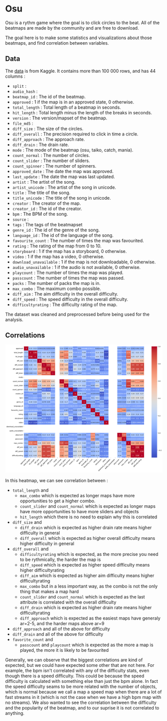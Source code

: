 # Osu 
Osu is a rythm game where the goal is to click circles to the beat.
All of the beatmaps are made by the community and are free to download.

The goal here is to make some statistics and visualizations about those beatmaps, and find correlation between variables.

## Data

The [data](https://www.kaggle.com/datasets/alumkal/osu-beatmaps) is from Kaggle. It contains more than 100 000 rows, and has 44 columns :

- `split` :
- `audio_hash` :
- `beatmap_id` : The id of the beatmap.
- `approved` : 1 if the map is in an approved state, 0 otherwise.
- `total_length` : Total length of a beatmap in seconds.
- `hit_length` : Total length minus the length of the breaks in seconds.
- `version` : The version/mapset of the beatmap.
- `file_md5` :
- `diff_size` : The size of the circles.
- `diff_overall` : The precision required to click in time a circle.
- `diff_approach` : The approach rate.
- `diff_drain` : The drain rate.
- `mode` : The mode of the beatmap (osu, taiko, catch, mania).
- `count_normal` : The number of circles.
- `count_slider` : The number of sliders.
- `count_spinner` : The number of spinners.
- `approved_date` : The date the map was approved.
- `last_update` : The date the map was last updated.
- `artist` : The artist of the song.
- `artist_unicode` : The artist of the song in unicode.
- `title` : The title of the song.
- `title_unicode` : The title of the song in unicode.
- `creator` : The creator of the map.
- `creator_id` : The id of the creator.
- `bpm` : The BPM of the song.
- `source` : 
- `tags` : The tags of the beatmapset
- `genre_id` : The id of the genre of the song.
- `language_id` : The id of the language of the song.
- `favourite_count` : The number of times the map was favourited.
- `rating` : The rating of the map from 0 to 10.
- `storyboard` : 1 if the map has a storyboard, 0 otherwise.
- `video` : 1 if the map has a video, 0 otherwise.
- `download_unavailable` : 1 if the map is not downloadable, 0 otherwise.
- `audio_unavailable` : 1 if the audio is not available, 0 otherwise.
- `playcount` : The number of times the map was played.
- `passcount` : The number of times the map was passed.
- `packs` : The number of packs the map is in.
- `max_combo` : The maximum combo possible.
- `diff_aim` : The aim difficulty in the overall difficulty.
- `diff_speed` : The speed difficulty in the overall difficulty.
- `difficultyrating` : The difficulty rating of the map.

The dataset was cleaned and preprocessed before being used for the analysis.

## Correlations

![heatmap](reports/figures/heatmap_withdiff.png)

In this heatmap, we can see correlation between :
- `total_length` and 
  - `max_combo` which is expected as longer maps have more opportunities to get a higher combo.
  - `count_slider` and `count_normal` which is expected as longer maps have more opportunities to have more sliders and objects
  - `hit_length` which there is no need to explain why this is correlated
- `diff_size` and
  - `diff_drain` which is expected as higher drain rate means higher difficulty in general
  - `diff_overall` which is expected as higher overall difficulty means higher difficulty in general
- `diff_overall` and
  - `difficultyrating` which is expected, as the more precise you need to be rythmically, the harder the map is
  - `diff_speed` which is expected as higher speed difficulty means higher difficultyrating
  - `diff_aim` which is expected as higher aim difficulty means higher difficultyrating
  - `max_combo` but in a less important way, as the combo is not the only thing that makes a map hard
  - `count_slider` and `count_normal` which is expected as the last attribute is correlated with the overall difficulty
  - `diff_drain` which is expected as higher drain rate means higher difficultyrating
  - `diff_approach` which is expected as the easiest maps have generaly ar=2-5, and the harder maps above ar=9
- `diff_approach` and all of the above for difficulty
- `diff_drain` and all of the above for difficulty
- `favorite_count` and
  - `passcount` and `playcount` which is expected as the more a map is played, the more it is likely to be favourited

Generally, we can observe that the biggest correlations are kind of expected, but we could have expected some other that are not here. For example, the bpm isn't correlated with any of the difficulty stats, even though there is a speed difficulty.
This could be because the speed difficulty is calculated with something else than just the bpm alone. In fact the speed difficulty seams to be more related with the number of objects, which is normal because we call a map a speed map when there are a lot of fast streams in it (which is not the case when we have a high bpm map with no streams).
We also wanted to see the correlation between the difficulty and the popularity of the beatmap, and to our suprise it is not correlated to anything.